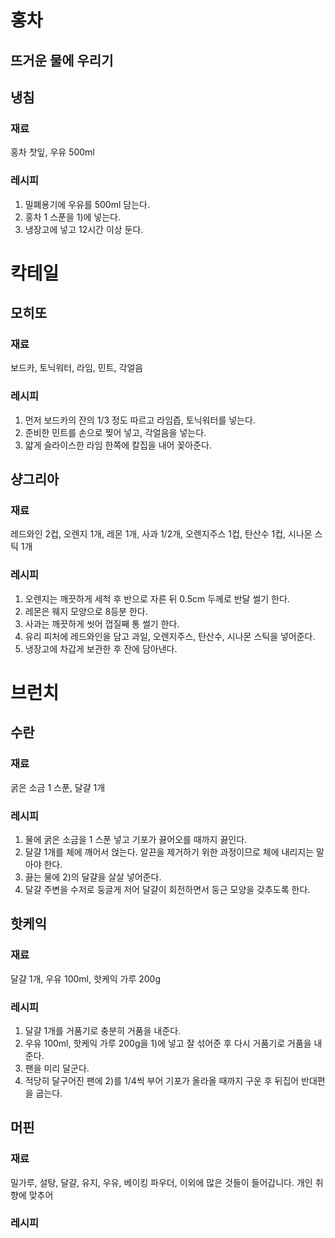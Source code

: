 # 홍차
## 뜨거운 물에 우리기

## 냉침
### 재료
홍차 찻잎, 우유 500ml
### 레시피
1. 밀폐용기에 우유를 500ml 담는다.
2. 홍차 1 스푼을 1)에 넣는다.
3. 냉장고에 넣고 12시간 이상 둔다.



# 칵테일
## 모히또
### 재료
보드카, 토닉워터, 라임, 민트, 각얼음
### 레시피
1. 먼저 보드카의 잔의 1/3 정도 따르고 라임즙, 토닉워터를 넣는다.
1. 준비한 민트를 손으로 찢어 넣고, 각얼음을 넣는다.
1. 얇게 슬라이스한 라임 한쪽에 칼집을 내어 꽂아준다.

## 샹그리아
### 재료
레드와인 2컵, 오렌지 1개, 레몬 1개, 사과 1/2개, 오렌지주스 1컵, 탄산수 1컵, 시나몬 스틱 1개

### 레시피
01. 오렌지는 깨끗하게 세척 후 반으로 자른 뒤 0.5cm 두께로 반달 썰기 한다.
02. 레몬은 웨지 모양으로 8등분 한다.
03. 사과는 깨끗하게 씻어 껍질째 통 썰기 한다.
04. 유리 피처에 레드와인을 담고 과일, 오렌지주스, 탄산수, 시나몬 스틱을 넣어준다.
05. 냉장고에 차갑게 보관한 후 잔에 담아낸다.



# 브런치
## 수란
### 재료
굵은 소금 1 스푼, 달걀 1개
### 레시피
1. 물에 굵은 소금을 1 스푼 넣고 기포가 끓어오를 때까지 끓인다.
2. 달걀 1개를 체에 깨어서 얹는다. 알끈을 제거하기 위한 과정이므로 체에 내리지는 말아야 한다.
3. 끓는 물에 2)의 달걀을 살살 넣어준다.
4. 달걀 주변을 수저로 둥글게 저어 달걀이 회전하면서 둥근 모양을 갖추도록 한다.

## 핫케익
### 재료
달걀 1개, 우유 100ml, 핫케익 가루 200g
### 레시피
1. 달걀 1개를 거품기로 충분히 거품을 내준다.
2. 우유 100ml, 핫케익 가루 200g을 1)에 넣고 잘 섞어준 후 다시 거품기로 거품을 내준다.
3. 팬을 미리 달군다.
4. 적당히 달구어진 팬에 2)를 1/4씩 부어 기포가 올라올 때까지 구운 후 뒤집어 반대편을 굽는다.

## 머핀
### 재료
밀가루, 설탕, 달걀, 유지, 우유, 베이킹 파우더, 이외에 많은 것들이 들어갑니다. 개인 취향에 맞추어 
### 레시피

